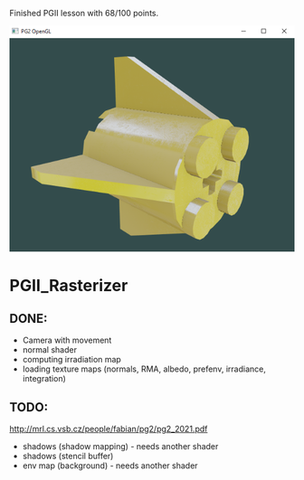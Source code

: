 Finished PGII lesson with 68/100 points.


![PBR shader, cube v2](pbr2.png?raw=true "PBR shader, cube v2")


# PGII_Rasterizer
## DONE:
- Camera with movement
- normal shader
- computing irradiation map
- loading texture maps (normals, RMA, albedo, prefenv, irradiance, integration)



## TODO: 

http://mrl.cs.vsb.cz/people/fabian/pg2/pg2_2021.pdf
- shadows (shadow mapping) - needs another shader
- shadows (stencil buffer)
- env map (background) - needs another shader

